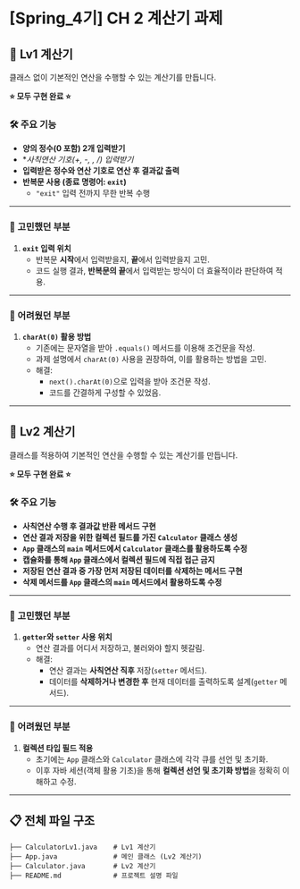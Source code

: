 # **[Spring_4기] CH 2 계산기 과제**

## 🧮 Lv1 계산기
클래스 없이 기본적인 연산을 수행할 수 있는 계산기를 만듭니다.

**⭐ 모두 구현 완료 ⭐**

### 🛠 주요 기능
- **양의 정수(0 포함) 2개 입력받기**  
- **사칙연산 기호(+, -, *, /) 입력받기**  
- **입력받은 정수와 연산 기호로 연산 후 결과값 출력**  
- **반복문 사용 (종료 명령어: `exit`)**  
  - `"exit"` 입력 전까지 무한 반복 수행

---

### 🤔 고민했던 부분
1. **`exit` 입력 위치**  
   - 반복문 **시작**에서 입력받을지, **끝**에서 입력받을지 고민.  
   - 코드 실행 결과, **반복문의 끝**에서 입력받는 방식이 더 효율적이라 판단하여 적용.

---

### 🫠 어려웠던 부분
1. **`charAt(0)` 활용 방법**  
   - 기존에는 문자열을 받아 `.equals()` 메서드를 이용해 조건문을 작성.  
   - 과제 설명에서 `charAt(0)` 사용을 권장하여, 이를 활용하는 방법을 고민.  
   - 해결:
     - `next().charAt(0)`으로 입력을 받아 조건문 작성.  
     - 코드를 간결하게 구성할 수 있었음.

---

## 🧮 Lv2 계산기
클래스를 적용하여 기본적인 연산을 수행할 수 있는 계산기를 만듭니다.

**⭐ 모두 구현 완료 ⭐**

### 🛠 주요 기능
- **사칙연산 수행 후 결과값 반환 메서드 구현**  
- **연산 결과 저장을 위한 컬렉션 필드를 가진 `Calculator` 클래스 생성**  
- **`App` 클래스의 `main` 메서드에서 `Calculator` 클래스를 활용하도록 수정**  
- **캡슐화를 통해 `App` 클래스에서 컬렉션 필드에 직접 접근 금지**  
- **저장된 연산 결과 중 가장 먼저 저장된 데이터를 삭제하는 메서드 구현**  
- **삭제 메서드를 `App` 클래스의 `main` 메서드에서 활용하도록 수정**

---

### 🤔 고민했던 부분
1. **`getter`와 `setter` 사용 위치**  
   - 연산 결과를 어디서 저장하고, 불러와야 할지 헷갈림.  
   - 해결:
     - 연산 결과는 **사칙연산 직후** 저장(`setter` 메서드).  
     - 데이터를 **삭제하거나 변경한 후** 현재 데이터를 출력하도록 설계(`getter` 메서드).

---

### 🫠 어려웠던 부분
1. **컬렉션 타입 필드 적용**  
   - 초기에는 `App` 클래스와 `Calculator` 클래스에 각각 큐를 선언 및 초기화.  
   - 이후 자바 세션(객체 활용 기초)을 통해 **컬렉션 선언 및 초기화 방법**을 정확히 이해하고 수정.  

---

## 📋 전체 파일 구조
```plaintext
├── CalculatorLv1.java    # Lv1 계산기
├── App.java              # 메인 클래스 (Lv2 계산기)
├── Calculator.java       # Lv2 계산기
├── README.md             # 프로젝트 설명 파일
```
